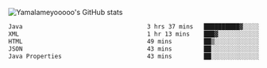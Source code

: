 ![Yamalameyooooo's GitHub stats](https://github-readme-stats.vercel.app/api?username=yamalameyooooo&theme=transparent&show_icons=true\&show=reviews,discussions_started,discussions_answered,prs_merged,prs_merged_percentage)

<!--START_SECTION:waka-->

```txt
Java                                   3 hrs 37 mins   ██████████▓░░░░░░░░░░░░░░   42.55 %
XML                                    1 hr 13 mins    ███▓░░░░░░░░░░░░░░░░░░░░░   14.46 %
HTML                                   49 mins         ██▒░░░░░░░░░░░░░░░░░░░░░░   09.75 %
JSON                                   43 mins         ██░░░░░░░░░░░░░░░░░░░░░░░   08.54 %
Java Properties                        43 mins         ██░░░░░░░░░░░░░░░░░░░░░░░   08.46 %
```

<!--END_SECTION:waka-->
